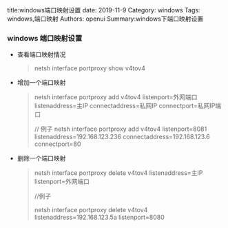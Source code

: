 title:windows端口映射设置
date: 2019-11-9
Category: windows
Tags: windows,端口映射
Authors: openui
Summary:windows下端口映射设置

### windows 端口映射设置

* 查看端口映射情况

  > netsh interface portproxy show v4tov4

* 增加一个端口映射

  > netsh interface portproxy add v4tov4 listenport=外网端口 listenaddress=主IP connectaddress=私网IP connectport=私网IP端口
  >
  > // 例子
  > netsh interface portproxy add v4tov4 listenport=8081 listenaddress=192.168.123.236 connectaddress=192.168.123.6  connectport=80

* 删除一个端口映射
  
  > netsh interface portproxy delete v4tov4 listenaddress=主IP listenport=外网端口
  >
  > //例子
  >
  > netsh interface portproxy delete v4tov4 listenaddress=192.168.123.5a listenport=8080



